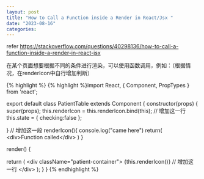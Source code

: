```yaml
---
layout: post
title: "How to Call a Function inside a Render in React/Jsx "
date: "2023-08-16"
categories: 
---
```

<p>refer <a href="https://stackoverflow.com/questions/40298136/how-to-call-a-function-inside-a-render-in-react-jsx">https://stackoverflow.com/questions/40298136/how-to-call-a-function-inside-a-render-in-react-jsx</a></p>

<p>在某个页面想要根据不同的条件进行渲染，可以使用函数调用，例如：（根据情况，在renderIcon中自行增加判断）</p>

{% highlight %}
{% highlight %}import React, { Component, PropTypes } from &#39;react&#39;;

export default class PatientTable extends Component {
      constructor(props) {
        super(props);
        this.renderIcon = this.renderIcon.bind(this);  // 增加这一行
        this.state = { 
        checking:false
      };
        
  }
  // 增加这一段
  renderIcon(){
    console.log(&quot;came here&quot;)
    return(
      &lt;div&gt;Function called&lt;/div&gt;
    )
  }

  render() {

   return (
       &lt;div className=&quot;patient-container&quot;&gt;
       {this.renderIcon()}     // 增加这一行 
      &lt;/div&gt;
   );
 }
}
{% endhighlight %}

